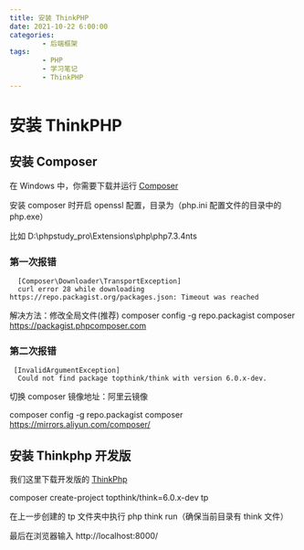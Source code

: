 ```yaml
---
title: 安装 ThinkPHP
date: 2021-10-22 6:00:00
categories:
        - 后端框架
tags:
        - PHP
        - 学习笔记
        - ThinkPHP
---
```


# 安装 ThinkPHP

## 安装 Composer

在 Windows 中，你需要下载并运行 [Composer](https://getcomposer.org/Composer-Setup.exe)

安装 composer 时开启 openssl 配置，目录为（php.ini 配置文件的目录中的 php.exe）

比如 D:\phpstudy_pro\Extensions\php\php7.3.4nts

### 第一次报错

```
  [Composer\Downloader\TransportException]
  curl error 28 while downloading https://repo.packagist.org/packages.json: Timeout was reached
```

解决方法：修改全局文件(推荐)
composer config -g repo.packagist composer https://packagist.phpcomposer.com

### 第二次报错

```
 [InvalidArgumentException]
  Could not find package topthink/think with version 6.0.x-dev.
```

切换 composer 镜像地址：阿里云镜像

composer config -g repo.packagist composer https://mirrors.aliyun.com/composer/

## 安装 Thinkphp 开发版

我们这里下载开发版的 [ThinkPhp](https://www.kancloud.cn/manual/thinkphp6_0/1037479)

composer create-project topthink/think=6.0.x-dev tp

在上一步创建的 tp 文件夹中执行 php think run（确保当前目录有 think 文件）

最后在浏览器输入 http://localhost:8000/
